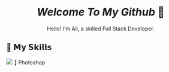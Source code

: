 <h1 align='center'><b><i>Welcome To My Github</i></b> 👋</h1>
<p align='center'>Hello! I'm Ali, a skilled Full Stack Developer.</p>


<!--- Skills --->
<h2>🔰 𝗠𝘆 𝗦𝗸𝗶𝗹𝗹𝘀</h2>

<p><img src="https://cdn.discordapp.com/attachments/1112694971603095625/1143926734803173426/2101px-Adobe_Photoshop_CC_icon.png"> ┇ Photoshop</p>
